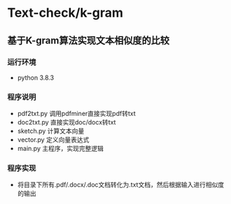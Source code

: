 # Text-check/k-gram  
## 基于K-gram算法实现文本相似度的比较  
### 运行环境  
+ python 3.8.3  
### 程序说明  
+ pdf2txt.py 调用pdfminer直接实现pdf转txt  
+ doc2txt.py 直接实现doc/docx转txt  
+ sketch.py 计算文本向量  
+ vector.py 定义向量表达式  
+ main.py 主程序，实现完整逻辑  
### 程序实现  
+ 将目录下所有.pdf/.docx/.doc文档转化为.txt文档，然后根据输入进行相似度的输出  
